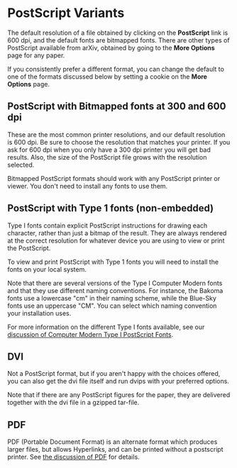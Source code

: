 PostScript Variants
===================

The default resolution of a file obtained by clicking on the
**PostScript** link is 600 dpi, and the default fonts are bitmapped
fonts. There are other types of PostScript available from arXiv,
obtained by going to the **More Options** page for any paper.

If you consistently prefer a different format, you can change the
default to one of the formats discussed below by setting a cookie on the
**More Options** page.

PostScript with Bitmapped fonts at 300 and 600 dpi
--------------------------------------------------

These are the most common printer resolutions, and our default
resolution is 600 dpi. Be sure to choose the resolution that matches
your printer. If you ask for 600 dpi when you only have a 300 dpi
printer you will get bad results. Also, the size of the PostScript file
grows with the resolution selected.

Bitmapped PostScript formats should work with any PostScript printer or
viewer. You don't need to install any fonts to use them.

PostScript with Type 1 fonts (non-embedded)
-------------------------------------------

Type I fonts contain explicit PostScript instructions for drawing each
character, rather than just a bitmap of the result. They are always
rendered at the correct resolution for whatever device you are using to
view or print the PostScript.

To view and print PostScript with Type 1 fonts you will need to install
the fonts on your local system.

Note that there are several versions of the Type I Computer Modern fonts
and that they use different naming conventions. For instance, the Bakoma
fonts use a lowercase "cm" in their naming scheme, while the Blue-Sky
fonts use an uppercase "CM". You can select which naming convention your
installation uses.

For more information on the different Type I fonts available, see our
[discussion of Computer Modern Type I PostScript Fonts](pscm.md).

DVI
---

Not a PostScript format, but if you aren't happy with the choices
offered, you can also get the dvi file itself and run dvips with your
preferred options.

Note that if there are any PostScript figures for the paper, they are
delivered together with the dvi file in a gzipped tar-file.

PDF
---

PDF (Portable Document Format) is an alternate format which produces
larger files, but allows Hyperlinks, and can be printed without a
postscript printer. See [the discussion of PDF](pdf.md) for details.
